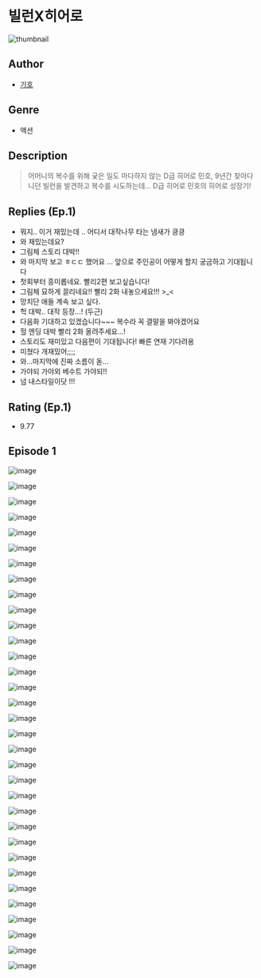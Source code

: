 # 빌런X히어로
![thumbnail](https://image-comic.pstatic.net/user_contents_data/challenge_comic/2023/05/23/222127/upload_7363777024749811813_480x623.jpeg)

## Author
- [기호](https://comic.naver.com/artistTitle?id=222127)

## Genre
- 액션

## Description
> 어머니의 복수를 위해 궂은 일도 마다하지 않는 D급 히어로 민호, 9년간 찾아다니던 빌런을 발견하고 복수를 시도하는데... D급 히어로 민호의 히어로 성장기!

## Replies (Ep.1)
- 뭐지.. 이거 재밌는데 .. 어디서 대작나무 타는 냄새가 킁킁
- 와 재밌는데요?
- 그림체 스토리 대박!!
- 와 마지막 보고 ㅎㄷㄷ 했어요 … 앞으로 주인공이 어떻게 할지 궁금하고 기대됩니다
- 첫회부터 흥미롭네요. 빨리2편 보고싶습니다!
- 그림체 묘하게 끌리네요!! 빨리 2화 내놓으세요!!! >_<
- 망치단 애들 계속 보고 싶다.
- 헉 대박.. 대작 등장...! (두근)
- 다음화 기대하고 있겠습니다~~~ 복수라 꼭 결말을 봐야겠어요
- 헐 엔딩 대박 빨리 2화 올려주세요...!
- 스토리도 재미있고 다음편이 기대됩니다! 빠른 연재 기다려용
- 미쳤다 개재밌어;;;;
- 와...마지막에 진짜 소름이 돋...
- 가야되 가야외 베수트 가야되!!
- 넘 내스타일이닷 !!!

## Rating (Ep.1)
- 9.77

## Episode 1
![image](https://image-comic.pstatic.net/user_contents_data/challenge_comic/2023/05/23/222127/upload_3618472122804233776.jpeg)

![image](https://image-comic.pstatic.net/user_contents_data/challenge_comic/2023/05/23/222127/upload_3617297830624964657.jpeg)

![image](https://image-comic.pstatic.net/user_contents_data/challenge_comic/2023/05/23/222127/upload_7162190586339145528.jpeg)

![image](https://image-comic.pstatic.net/user_contents_data/challenge_comic/2023/05/23/222127/upload_7378640248670401381.jpeg)

![image](https://image-comic.pstatic.net/user_contents_data/challenge_comic/2023/05/23/222127/upload_7306582838544184374.jpeg)

![image](https://image-comic.pstatic.net/user_contents_data/challenge_comic/2023/05/23/222127/upload_3834641596967904309.jpeg)

![image](https://image-comic.pstatic.net/user_contents_data/challenge_comic/2023/05/23/222127/upload_3546364126435554355.jpeg)

![image](https://image-comic.pstatic.net/user_contents_data/challenge_comic/2023/05/23/222127/upload_3991378272228500275.jpeg)

![image](https://image-comic.pstatic.net/user_contents_data/challenge_comic/2023/05/23/222127/upload_7365465904607802465.jpeg)

![image](https://image-comic.pstatic.net/user_contents_data/challenge_comic/2023/05/23/222127/upload_7077799778962269240.jpeg)

![image](https://image-comic.pstatic.net/user_contents_data/challenge_comic/2023/05/23/222127/upload_4063997510563279924.jpeg)

![image](https://image-comic.pstatic.net/user_contents_data/challenge_comic/2023/05/23/222127/upload_3703420360262444080.jpeg)

![image](https://image-comic.pstatic.net/user_contents_data/challenge_comic/2023/05/23/222127/upload_3618417133596272228.jpeg)

![image](https://image-comic.pstatic.net/user_contents_data/challenge_comic/2023/05/23/222127/upload_7291949254425588066.jpeg)

![image](https://image-comic.pstatic.net/user_contents_data/challenge_comic/2023/05/23/222127/upload_3702293352200745783.jpeg)

![image](https://image-comic.pstatic.net/user_contents_data/challenge_comic/2023/05/23/222127/upload_3833236412537647204.jpeg)

![image](https://image-comic.pstatic.net/user_contents_data/challenge_comic/2023/05/23/222127/upload_7076674781028823346.jpeg)

![image](https://image-comic.pstatic.net/user_contents_data/challenge_comic/2023/05/23/222127/upload_7075208019686220594.jpeg)

![image](https://image-comic.pstatic.net/user_contents_data/challenge_comic/2023/05/23/222127/upload_7292515477147235686.jpeg)

![image](https://image-comic.pstatic.net/user_contents_data/challenge_comic/2023/05/23/222127/upload_4051376203773470051.jpeg)

![image](https://image-comic.pstatic.net/user_contents_data/challenge_comic/2023/05/23/222127/upload_3833467288454182194.jpeg)

![image](https://image-comic.pstatic.net/user_contents_data/challenge_comic/2023/05/23/222127/upload_7149290025016963641.jpeg)

![image](https://image-comic.pstatic.net/user_contents_data/challenge_comic/2023/05/23/222127/upload_7363723371981715254.jpeg)

![image](https://image-comic.pstatic.net/user_contents_data/challenge_comic/2023/05/23/222127/upload_4120901653332702265.jpeg)

![image](https://image-comic.pstatic.net/user_contents_data/challenge_comic/2023/05/23/222127/upload_4135260167140303920.jpeg)

![image](https://image-comic.pstatic.net/user_contents_data/challenge_comic/2023/05/23/222127/upload_7089568754743927140.jpeg)

![image](https://image-comic.pstatic.net/user_contents_data/challenge_comic/2023/05/23/222127/upload_7162185076748529968.jpeg)

![image](https://image-comic.pstatic.net/user_contents_data/challenge_comic/2023/05/23/222127/upload_4121465671910504246.jpeg)

![image](https://image-comic.pstatic.net/user_contents_data/challenge_comic/2023/05/23/222127/upload_4121130545078165813.jpeg)

![image](https://image-comic.pstatic.net/user_contents_data/challenge_comic/2023/05/23/222127/upload_3618421716228925029.jpeg)

![image](https://image-comic.pstatic.net/user_contents_data/challenge_comic/2023/05/23/222127/upload_3473455330039915617.jpeg)

![image](https://image-comic.pstatic.net/user_contents_data/challenge_comic/2023/05/23/222127/upload_3977635477215076962.jpeg)

![image](https://image-comic.pstatic.net/user_contents_data/challenge_comic/2023/05/23/222127/upload_3775480377497903408.jpeg)
